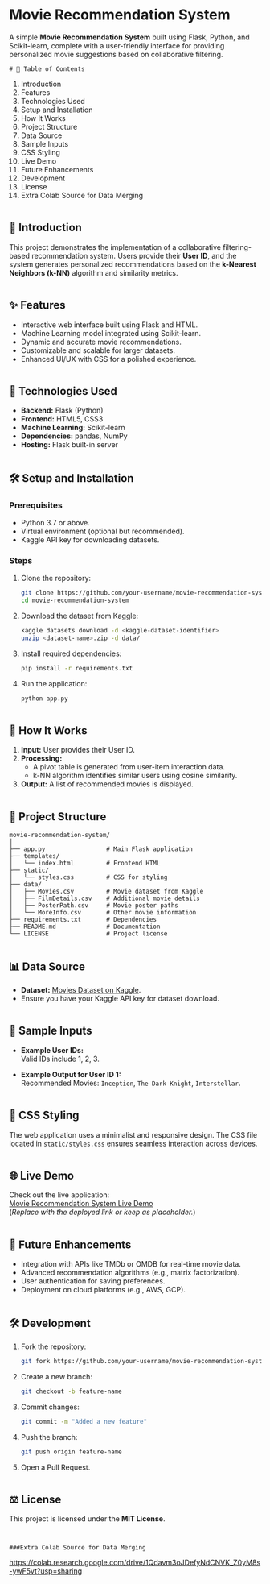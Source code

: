 # Movie Recommendation System

A simple **Movie Recommendation System** built using Flask, Python, and Scikit-learn, complete with a user-friendly interface for providing personalized movie suggestions based on collaborative filtering.

```
# 📖 Table of Contents

```
1. Introduction  
2. Features  
3. Technologies Used  
4. Setup and Installation  
5. How It Works  
6. Project Structure  
7. Data Source  
8. Sample Inputs  
9. CSS Styling  
10. Live Demo  
11. Future Enhancements  
12. Development  
13. License
14. Extra Colab Source for Data Merging
```

```
## 🎯 Introduction

This project demonstrates the implementation of a collaborative filtering-based recommendation system. Users provide their **User ID**, and the system generates personalized recommendations based on the **k-Nearest Neighbors (k-NN)** algorithm and similarity metrics.
```

```
## ✨ Features

- Interactive web interface built using Flask and HTML.  
- Machine Learning model integrated using Scikit-learn.  
- Dynamic and accurate movie recommendations.  
- Customizable and scalable for larger datasets.  
- Enhanced UI/UX with CSS for a polished experience.
```

```
## 🔧 Technologies Used

- **Backend:** Flask (Python)  
- **Frontend:** HTML5, CSS3  
- **Machine Learning:** Scikit-learn  
- **Dependencies:** pandas, NumPy  
- **Hosting:** Flask built-in server
```

```
## 🛠️ Setup and Installation

### Prerequisites  

- Python 3.7 or above.  
- Virtual environment (optional but recommended).  
- Kaggle API key for downloading datasets.

### Steps  

1. Clone the repository:  
   ```bash  
   git clone https://github.com/your-username/movie-recommendation-system.git  
   cd movie-recommendation-system  
   ```  

2. Download the dataset from Kaggle:  
   ```bash  
   kaggle datasets download -d <kaggle-dataset-identifier>  
   unzip <dataset-name>.zip -d data/  
   ```  

3. Install required dependencies:  
   ```bash  
   pip install -r requirements.txt  
   ```  

4. Run the application:  
   ```bash  
   python app.py  
   ```
```

```
## 🚀 How It Works  

1. **Input:** User provides their User ID.  
2. **Processing:**  
   - A pivot table is generated from user-item interaction data.  
   - k-NN algorithm identifies similar users using cosine similarity.  
3. **Output:** A list of recommended movies is displayed.
```

```
## 📂 Project Structure  

```
movie-recommendation-system/  
│  
├── app.py                 # Main Flask application  
├── templates/  
│   └── index.html         # Frontend HTML  
├── static/  
│   └── styles.css         # CSS for styling  
├── data/  
│   ├── Movies.csv         # Movie dataset from Kaggle  
│   ├── FilmDetails.csv    # Additional movie details  
│   ├── PosterPath.csv     # Movie poster paths  
│   └── MoreInfo.csv       # Other movie information  
├── requirements.txt       # Dependencies  
├── README.md              # Documentation  
└── LICENSE                # Project license
```
```

```
## 📊 Data Source  

- **Dataset:** [Movies Dataset on Kaggle](https://www.kaggle.com/).  
- Ensure you have your Kaggle API key for dataset download.
```

```
## 📝 Sample Inputs  

- **Example User IDs:**  
  Valid IDs include 1, 2, 3.  

- **Example Output for User ID 1:**  
  Recommended Movies: `Inception`, `The Dark Knight`, `Interstellar`.
```

```
## 🎨 CSS Styling  

The web application uses a minimalist and responsive design. The CSS file located in `static/styles.css` ensures seamless interaction across devices.
```

```
## 🌐 Live Demo  

Check out the live application:  
[Movie Recommendation System Live Demo](#)  
(*Replace with the deployed link or keep as placeholder.*)
```

```
## 🔮 Future Enhancements  

- Integration with APIs like TMDb or OMDB for real-time movie data.  
- Advanced recommendation algorithms (e.g., matrix factorization).  
- User authentication for saving preferences.  
- Deployment on cloud platforms (e.g., AWS, GCP).
```

```
## 🛠️ Development  

1. Fork the repository:  
   ```bash  
   git fork https://github.com/your-username/movie-recommendation-system.git  
   ```  

2. Create a new branch:  
   ```bash  
   git checkout -b feature-name  
   ```  

3. Commit changes:  
   ```bash  
   git commit -m "Added a new feature"  
   ```  

4. Push the branch:  
   ```bash  
   git push origin feature-name  
   ```  

5. Open a Pull Request.
```

```
## ⚖️ License  

This project is licensed under the **MIT License**.
```


###Extra Colab Source for Data Merging
```
https://colab.research.google.com/drive/1Qdavm3oJDefyNdCNVK_Z0yM8s-ywF5vt?usp=sharing
